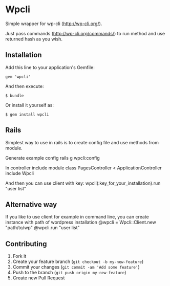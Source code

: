 # Wpcli

Simple wrapper for wp-cli (http://wp-cli.org/). 

Just pass commands (http://wp-cli.org/commands/) to run method and use returned hash as you wish.

## Installation

Add this line to your application's Gemfile:

    gem 'wpcli'

And then execute:

    $ bundle

Or install it yourself as:

    $ gem install wpcli

## Rails

Simplest way to use in rails is to create config file and use methods from module. 

Generate example config
    rails g wpcli:config

In controller include module
  class PagesController < ApplicationController
    include Wpcli

And then you can use client with key:
  wpcli(:key_for_your_installation).run "user list"

## Alternative way

If you like to use client for example in command line, you can create instance with path of wordpress installation
    @wpcli = Wpcli::Client.new "path/to/wp"
    @wpcli.run "user list"

## Contributing

1. Fork it
2. Create your feature branch (`git checkout -b my-new-feature`)
3. Commit your changes (`git commit -am 'Add some feature'`)
4. Push to the branch (`git push origin my-new-feature`)
5. Create new Pull Request

